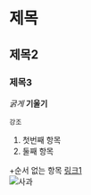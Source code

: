 # 제목
## 제목2
### 제목3

_굵게_ __기울기__

  `강조`
  
  1. 첫번째 항목
  2. 둘째 항목
  
  +순서 없는 항목
  [링크1](https://www.google.com)  
  ![사과](https://lh3.googleusercontent.com/proxy/DUi2if-fCCFMhCHQyiW-ogjPQlRcKy2X3VzF_y_XLqGtQ0ow2qonPskqjd-ZG0tEAwDOX6P5gxZD8rKvS_7_zBl19TCrsYkIoZQzV41fUVu6hZ-DvsLbmhu8LGXMd9Ot34xSJPiVr9igAucUskzbKllhCbU2_8MDTz2FXbb4nZlaw5rtPr2lRqqfvTbwyBcX7Xlz08JXvUzSwxkGAWeUaWmCxONiq37MpY6xasC5Laxb9sH9cUpKlDx8an34djsvt4K3ao3YDB6B9fDYSIgRDGm948WjZn60zMpRZhIwJtZSMk2fYsa8kLINU20)
